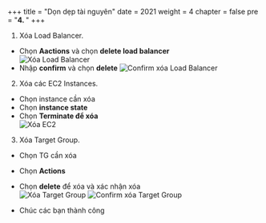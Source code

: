 +++
title = "Dọn dẹp tài nguyên"
date = 2021
weight = 4
chapter = false
pre = "<b>4. </b>"
+++

1. Xóa Load Balancer.
- Chọn **Aactions** và chọn **delete load balancer**    
    ![Xóa Load Balancer](/images/ALBimg/deleALB.png)
- Nhập **confirm** và chọn **delete**
    ![Confirm xóa Load Balancer](/images/ALBimg/confdeleALB.png)
2. Xóa các EC2 Instances.
- Chọn instance cần xóa         
- Chọn **instance state**     
- Chọn **Terminate để xóa**     
    ![Xóa EC2](/images/ALBimg/deleEC2.png)
3. Xóa Target Group.
- Chọn TG cần xóa       
- Chọn **Actions**      
- Chọn **delete** để xóa và xác nhận xóa        
    ![Xóa Target Group](/images/ALBimg/deletetg01.png)
    ![Confirm xóa Target Group](/images/ALBimg/confdeleTG.png)


- Chúc các bạn thành công